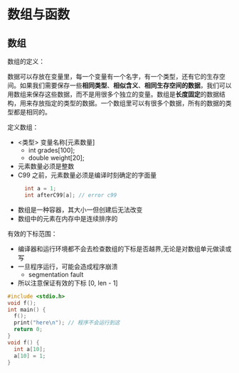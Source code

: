 # 数组与函数

## 数组

数组的定义：

数据可以存放在变量里，每一个变量有一个名字，有一个类型，还有它的生存空间。如果我们需要保存一些**相同类型**、**相似含义**、**相同生存空间的数据**，我们可以用数组来保存这些数据，而不是用很多个独立的变量。数组是**长度固定**的数据结构，用来存放指定的类型的数据。一个数组里可以有很多个数据，所有的数据的类型都是相同的。

定义数组：

- <类型> 变量名称[元素数量]
  - int grades[100];
  - double weight[20];
- 元素数量必须是整数
- C99 之前，元素数量必须是编译时刻确定的字面量
  ```C
    int a = 1;
    int afterC99[a]; // error c99
  ```
- 数组是一种容器，其大小一但创建后无法改变
- 数组中的元素在内存中是连续排序的

有效的下标范围：

- 编译器和运行环境都不会去检查数组的下标是否越界,无论是对数组单元做读或写
- 一旦程序运行，可能会造成程序崩溃
  - segmentation fault
- 所以注意保证有效的下标 [0, len - 1]

```c
#include <stdio.h>
void f();
int main() {
  f();
  print("here\n"); // 程序不会运行到这
  return 0;
}
void f() {
  int a[10];
  a[10] = 1;
}
```
